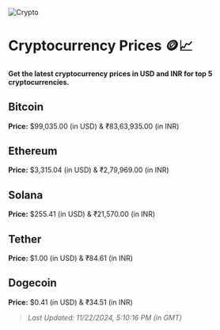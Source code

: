 
![Crypto](https://www.techguide.com.au/wp-content/uploads/2020/11/crypto3.jpeg)

# Cryptocurrency Prices 🪙📈

#### Get the latest cryptocurrency prices in USD and INR for top 5 cryptocurrencies.

## Bitcoin

**Price:** $99,035.00 (in USD) & ₹83,63,935.00 (in INR)

## Ethereum

**Price:** $3,315.04 (in USD) & ₹2,79,969.00 (in INR)

## Solana

**Price:** $255.41 (in USD) & ₹21,570.00 (in INR)

## Tether

**Price:** $1.00 (in USD) & ₹84.61 (in INR)

## Dogecoin

**Price:** $0.41 (in USD) & ₹34.51 (in INR)

> _Last Updated: 11/22/2024, 5:10:16 PM (in GMT)_
